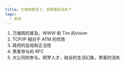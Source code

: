 ```yaml
---
title: 万维网普及了，但黑客却消失了
tags:
  - 旅途
---
```


1. 万维网的普及，WWW 和 Tim 的vision
2. TCP/IP 相对于 ATM 的优势
3. 政府的监视和正当性
4. 黑客参与的 RFC
5. 大公司的参与，网罗人才，硅谷的生活幻象，黑客的消失
